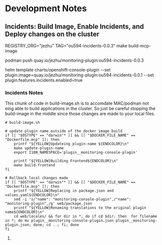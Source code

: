 # Development Notes

## Incidents: Build Image, Enable Incidents, and Deploy changes on the cluster 

REGISTRY_ORG="jezhu" TAG="ou594-incidents-0.0.3" make build-mcp-image

podman push quay.io/jezhu/monitoring-plugin:ou594-incidents-0.0.3

helm template charts/openshift-console-plugin --set plugin.image=quay.io/jezhu/monitoring-plugin:ou594-incidents-0.0.1 --set plugin.features.incidents.enabled=true

### Incidents Notes 
This chunk of code in build-image.sh is to accomdate MAC/podman not eing able to build applications in the cluster. 
So just be careful stopping the build-image in the middle since those changes are made to your local files.

```
# build-image.sh

# update plugin name outside of the docker image build
if [[ "$OSTYPE" == "darwin"* ]] && [[ "$DOCKER_FILE_NAME" == "Dockerfile.mcp" ]]; then
    printf "${YELLOW}Updateing plugin-name ${ENDCOLOR}\n"
    make update-plugin-name
    export I18N_NAMESPACE='plugin__monitoring-console-plugin'

    printf "${YELLOW}Building Frontend${ENDCOLOR}\n"
    make build-frontend
fi

# Rollback local changes made
if [[ "$OSTYPE" == "darwin"* ]] && [[ "$DOCKER_FILE_NAME" == "Dockerfile.mcp" ]]; then
    printf "${YELLOW}Replacing in package.json and values.yaml${ENDCOLOR}\n"
    sed -i 's/"name": "monitoring-console-plugin",/"name": "monitoring-plugin",/g' web/package.json
    printf "${YELLOW}Renaming translations to the original plugin name${ENDCOLOR}\n"
    cd web/locales/ && for dir in *; do if cd $dir; then  for filename in *; do mv plugin__monitoring-console-plugin.json plugin__monitoring-plugin.json; done; cd ..; fi; done
fi

```


1. 